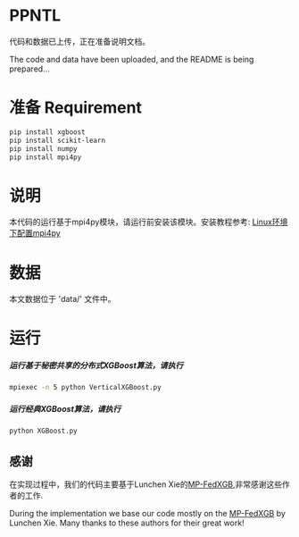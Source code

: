 # PPNTL

代码和数据已上传，正在准备说明文档。

The code and data have been uploaded, and the README is being prepared...

# 准备 Requirement
```bash
pip install xgboost
pip install scikit-learn
pip install numpy
pip install mpi4py
```

# 说明
本代码的运行基于mpi4py模块，请运行前安装该模块。安装教程参考: [Linux环境下配置mpi4py
](https://blog.csdn.net/monster7777777/article/details/124001248)

# 数据
本文数据位于 'data/' 文件中。

# 运行

##### 运行基于秘密共享的分布式XGBoost算法，请执行
```bash
mpiexec -n 5 python VerticalXGBoost.py

```

##### 运行经典XGBoost算法，请执行
```bash
python XGBoost.py

```

## 感谢
在实现过程中，我们的代码主要基于Lunchen Xie的[MP-FedXGB](https://github.com/HikariX/MP-FedXGB),非常感谢这些作者的工作.

During the implementation we base our code mostly on the [MP-FedXGB](https://github.com/HikariX/MP-FedXGB) by Lunchen Xie. Many thanks to these authors for their great work!
